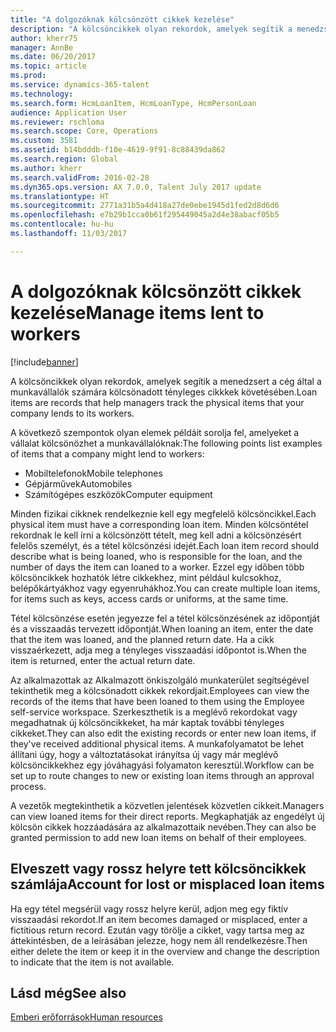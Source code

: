 ```yaml
---
title: "A dolgozóknak kölcsönzött cikkek kezelése"
description: "A kölcsöncikkek olyan rekordok, amelyek segítik a menedzsert a cég által a munkavállalók számára kölcsönadott tényleges cikkkek követésében."
author: kherr75
manager: AnnBe
ms.date: 06/20/2017
ms.topic: article
ms.prod: 
ms.service: dynamics-365-talent
ms.technology: 
ms.search.form: HcmLoanItem, HcmLoanType, HcmPersonLoan
audience: Application User
ms.reviewer: rschloma
ms.search.scope: Core, Operations
ms.custom: 3581
ms.assetid: b14bdddb-f10e-4619-9f91-8c88439da862
ms.search.region: Global
ms.author: kherr
ms.search.validFrom: 2016-02-28
ms.dyn365.ops.version: AX 7.0.0, Talent July 2017 update
ms.translationtype: HT
ms.sourcegitcommit: 2771a31b5a4d418a27de0ebe1945d1fed2d8d6d6
ms.openlocfilehash: e7b29b1cca0b61f295449045a2d4e38abacf05b5
ms.contentlocale: hu-hu
ms.lasthandoff: 11/03/2017

---
```


# <a name="manage-items-lent-to-workers"></a><span data-ttu-id="55e33-103">A dolgozóknak kölcsönzött cikkek kezelése</span><span class="sxs-lookup"><span data-stu-id="55e33-103">Manage items lent to workers</span></span>

[!include[banner](includes/banner.md)]


<span data-ttu-id="55e33-104">A kölcsöncikkek olyan rekordok, amelyek segítik a menedzsert a cég által a munkavállalók számára kölcsönadott tényleges cikkkek követésében.</span><span class="sxs-lookup"><span data-stu-id="55e33-104">Loan items are records that help managers track the physical items that your company lends to its workers.</span></span> 

<span data-ttu-id="55e33-105">A következő szempontok olyan elemek példáit sorolja fel, amelyeket a vállalat kölcsönözhet a munkavállalóknak:</span><span class="sxs-lookup"><span data-stu-id="55e33-105">The following points list examples of items that a company might lend to workers:</span></span>
-   <span data-ttu-id="55e33-106">Mobiltelefonok</span><span class="sxs-lookup"><span data-stu-id="55e33-106">Mobile telephones</span></span>
-   <span data-ttu-id="55e33-107">Gépjárművek</span><span class="sxs-lookup"><span data-stu-id="55e33-107">Automobiles</span></span>
-   <span data-ttu-id="55e33-108">Számítógépes eszközök</span><span class="sxs-lookup"><span data-stu-id="55e33-108">Computer equipment</span></span>

<span data-ttu-id="55e33-109">Minden fizikai cikknek rendelkeznie kell egy megfelelő kölcsöncikkel.</span><span class="sxs-lookup"><span data-stu-id="55e33-109">Each physical item must have a corresponding loan item.</span></span> <span data-ttu-id="55e33-110">Minden kölcsöntétel rekordnak le kell írni a kölcsönzött tételt, meg kell adni a kölcsönzésért felelős személyt, és a tétel kölcsönzési idejét.</span><span class="sxs-lookup"><span data-stu-id="55e33-110">Each loan item record should describe what is being loaned, who is responsible for the loan, and the number of days the item can loaned to a worker.</span></span> <span data-ttu-id="55e33-111">Ezzel egy időben több kölcsöncikkek hozhatók létre cikkekhez, mint például kulcsokhoz, belépőkártyákhoz vagy egyenruhákhoz.</span><span class="sxs-lookup"><span data-stu-id="55e33-111">You can create multiple loan items, for items such as keys, access cards or uniforms, at the same time.</span></span> 

<span data-ttu-id="55e33-112">Tétel kölcsönzése esetén jegyezze fel a tétel kölcsönzésének az időpontját és a visszaadás tervezett időpontját.</span><span class="sxs-lookup"><span data-stu-id="55e33-112">When loaning an item, enter the date that the item was loaned, and the planned return date.</span></span> <span data-ttu-id="55e33-113">Ha a cikk visszaérkezett, adja meg a tényleges visszaadási időpontot is.</span><span class="sxs-lookup"><span data-stu-id="55e33-113">When the item is returned, enter the actual return date.</span></span>

<span data-ttu-id="55e33-114">Az alkalmazottak az Alkalmazott önkiszolgáló munkaterület segítségével tekinthetik meg a kölcsönadott cikkek rekordjait.</span><span class="sxs-lookup"><span data-stu-id="55e33-114">Employees can view the records of the items that have been loaned to them using the Employee self-service workspace.</span></span> <span data-ttu-id="55e33-115">Szerkeszthetik is a meglévő rekordokat vagy megadhatnak új kölcsöncikkeket, ha már kaptak további tényleges cikkeket.</span><span class="sxs-lookup"><span data-stu-id="55e33-115">They can also edit the existing records or enter new loan items, if they've received additional physical items.</span></span>  <span data-ttu-id="55e33-116">A munkafolyamatot be lehet állítani úgy, hogy a változtatásokat irányítsa új vagy már meglévő kölcsöncikkekhez egy jóváhagyási folyamaton keresztül.</span><span class="sxs-lookup"><span data-stu-id="55e33-116">Workflow can be set up to route changes to new or existing loan items through an approval process.</span></span> 

<span data-ttu-id="55e33-117">A vezetők megtekinthetik a közvetlen jelentések közvetlen cikkeit.</span><span class="sxs-lookup"><span data-stu-id="55e33-117">Managers can view loaned items for their direct reports.</span></span> <span data-ttu-id="55e33-118">Megkaphatják az engedélyt új kölcsön cikkek hozzáadására az alkalmazottaik nevében.</span><span class="sxs-lookup"><span data-stu-id="55e33-118">They can also be granted permission to add new loan items on behalf of their employees.</span></span>

 <a name="account-for-lost-or-misplaced-loan-items"></a><span data-ttu-id="55e33-119"> Elveszett vagy rossz helyre tett kölcsöncikkek számlája</span><span class="sxs-lookup"><span data-stu-id="55e33-119">Account for lost or misplaced loan items</span></span>
-----------------------------------------

<span data-ttu-id="55e33-120">Ha egy tétel megsérül vagy rossz helyre kerül, adjon meg egy fiktív visszaadási rekordot.</span><span class="sxs-lookup"><span data-stu-id="55e33-120">If an item becomes damaged or misplaced, enter a fictitious return record.</span></span> <span data-ttu-id="55e33-121">Ezután vagy törölje a cikket, vagy tartsa meg az áttekintésben, de a leírásában jelezze, hogy nem áll rendelkezésre.</span><span class="sxs-lookup"><span data-stu-id="55e33-121">Then either delete the item or keep it in the overview and change the description to indicate that the item is not available.</span></span>

 
<a name="see-also"></a><span data-ttu-id="55e33-122">Lásd még</span><span class="sxs-lookup"><span data-stu-id="55e33-122">See also</span></span>
--------

[<span data-ttu-id="55e33-123">Emberi erőforrások</span><span class="sxs-lookup"><span data-stu-id="55e33-123">Human resources</span></span>](index.md)




